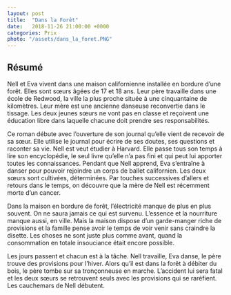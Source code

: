 ```yaml
---
layout: post
title:  "Dans la Forêt"
date:   2018-11-26 21:00:00 +0000
categories: Prix
photo: "/assets/dans_la_foret.PNG"
---
```

## Résumé

Nell et Eva vivent dans une maison californienne installée en bordure d’une forêt. Elles sont sœurs âgées de 17 et 18 ans. Leur père travaille dans une école de Redwood, la ville la plus proche située à une cinquantaine de kilomètres. Leur mère est une ancienne danseuse reconvertie dans le tissage. Les deux jeunes sœurs ne vont pas en classe et reçoivent une éducation libre dans laquelle chacune doit prendre ses responsabilités.

Ce roman débute avec l’ouverture de son journal qu’elle vient de recevoir de sa sœur. Elle utilise le journal pour écrire de ses doutes, ses questions et raconter sa vie. Nell est veut étudier à Harvard. Elle passe tous son temps à lire son encyclopédie, le seul livre qu’elle n’a pas fini et qui peut lui apporter toutes les connaissances. Pendant que Nell apprend, Eva s’entraîne à danser pour pouvoir rejoindre un corps de ballet californien. Les deux sœurs sont cultivées, déterminées. Par touches successives d’allers et retours dans le temps, on découvre que la mère de Nell est récemment morte d’un cancer.

Dans la maison en bordure de forêt, l’électricité manque de plus en plus souvent. On ne saura jamais ce qui est survenu. L’essence et la nourriture manque aussi, en ville. Mais la maison dispose d’un garde-manger riche de provisions et la famille pense avoir le temps de voir venir sans craindre la disette. Les choses ne sont juste plus comme avant, quand la consommation en totale insouciance était encore possible.

Les jours passent et chacun est à la tâche. Nell travaille, Eva danse, le père trouve des provisions pour l’hiver. Alors qu’il est dans la forêt à débiter du bois, le père tombe sur sa tronçonneuse en marche. L’accident lui sera fatal et les deux sœurs se retrouvent seuls avec les provisions qui se raréfient. Les cauchemars de Nell débutent.
